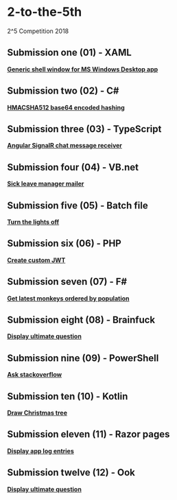 # 2-to-the-5th
2^5 Competition 2018

## Submission one (01) - XAML
**[Generic shell window for MS Windows Desktop app](https://github.com/jgrieger/2-to-the-5th/blob/master/One/One/GenericShell.xaml)**

## Submission two (02) - C#
**[HMACSHA512 base64 encoded hashing](https://github.com/jgrieger/2-to-the-5th/blob/master/Two/Two/HmacSha512Hasher.cs)**

## Submission three (03) - TypeScript
**[Angular SignalR chat message receiver](https://github.com/jgrieger/2-to-the-5th/blob/master/Three/message-receiver.component.ts)**

## Submission four (04) - VB.net
**[Sick leave manager mailer](https://github.com/jgrieger/2-to-the-5th/blob/master/Four/Four/MyManagerMailer.vb)**

## Submission five (05) - Batch file
**[Turn the lights off](https://github.com/jgrieger/2-to-the-5th/blob/master/Five/time2Leave.bat)**

## Submission six (06) - PHP
**[Create custom JWT](https://github.com/jgrieger/2-to-the-5th/blob/master/Six/createJwt.php)**

## Submission seven (07) - F#
**[Get latest monkeys ordered by population](https://github.com/jgrieger/2-to-the-5th/blob/master/Seven/Seven/GetLatestMonkeyList.fs)**

## Submission eight (08) - Brainfuck
**[Display ultimate question](https://github.com/jgrieger/2-to-the-5th/blob/master/Eight/UltimateQuestion.bf)**

## Submission nine (09) - PowerShell
**[Ask stackoverflow](https://github.com/jgrieger/2-to-the-5th/blob/master/Nine/AskStackOverflow.ps1)**

## Submission ten (10) - Kotlin
**[Draw Christmas tree](https://github.com/jgrieger/2-to-the-5th/blob/master/Ten/DrawChristmasTree.kt)**

## Submission eleven (11) - Razor pages
**[Display app log entries](https://github.com/jgrieger/2-to-the-5th/blob/master/Eleven/LogViewer.cshtml)**

## Submission twelve (12) - Ook
**[Display ultimate question](https://github.com/jgrieger/2-to-the-5th/blob/master/Twelve/UltimateQuestion.ook)**